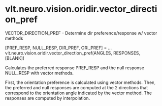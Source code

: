 # vlt.neuro.vision.oridir.vector_direction_pref

  VECTOR_DIRECTION_PREF - Determine dir preference/response w/ vector methods
 
   [PREF_RESP, NULL_RESP, DIR_PREF, ORI_PREF] = ...
        vlt.neuro.vision.oridir.vector_direction_pref(ANGLES, RESPONSES, [BLANK])
 
   Calculates the preferred response PREF_RESP and the null response
   NULL_RESP with vector methods.
 
   First, the orientation preference is calculated using vector methods.
   Then, the preferred and null responses are computed at the 2 directions
   that correspond to the orientation angle indicated by the vector method.
   The responses are computed by interpolation.
